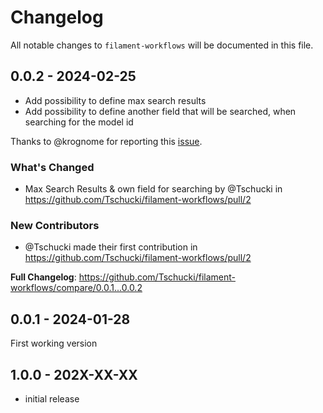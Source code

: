 # Changelog

All notable changes to `filament-workflows` will be documented in this file.

## 0.0.2 - 2024-02-25

- Add possibility to define max search results
- Add possibility to define another field that will be searched, when searching for the model id

Thanks to @krognome for reporting this [issue](https://github.com/Tschucki/filament-workflows/issues/1).

### What's Changed

* Max Search Results & own field for searching by @Tschucki in https://github.com/Tschucki/filament-workflows/pull/2

### New Contributors

* @Tschucki made their first contribution in https://github.com/Tschucki/filament-workflows/pull/2

**Full Changelog**: https://github.com/Tschucki/filament-workflows/compare/0.0.1...0.0.2

## 0.0.1 - 2024-01-28

First working version

## 1.0.0 - 202X-XX-XX

- initial release
